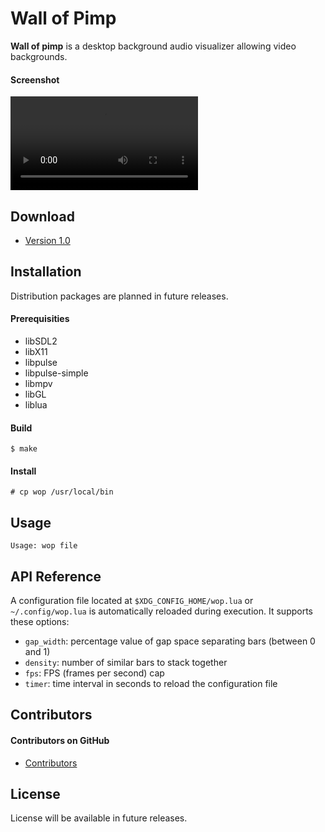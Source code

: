 Wall of Pimp
======
**Wall of pimp** is a desktop background audio visualizer allowing video backgrounds.

#### Screenshot
![Screenshot software](https://github.com/irondoge/wall-of-pimp/raw/master/capture.webm "screenshot")

## Download

* [Version 1.0](https://github.com/irondoge/wall-of-pimp/releases/tag/1.0.0)

## Installation
Distribution packages are planned in future releases.

#### Prerequisities
* libSDL2
* libX11
* libpulse
* libpulse-simple
* libmpv
* libGL
* liblua

#### Build
`$ make`

#### Install
`# cp wop /usr/local/bin`

## Usage
```
Usage: wop file
```

## API Reference
A configuration file located at `$XDG_CONFIG_HOME/wop.lua` or `~/.config/wop.lua` is automatically reloaded during execution.
It supports these options:
* `gap_width`: percentage value of gap space separating bars (between 0 and 1)
* `density`: number of similar bars to stack together
* `fps`: FPS (frames per second) cap
* `timer`: time interval in seconds to reload the configuration file

## Contributors
#### Contributors on GitHub
* [Contributors](https://github.com/irondoge/wall-of-pimp/graphs/contributors)

## License
License will be available in future releases.
